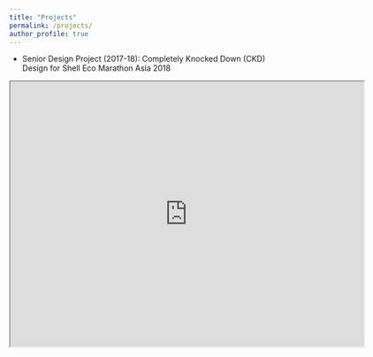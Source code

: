```yaml
---
title: "Projects"
permalink: /projects/
author_profile: true
---
```


- Senior Design Project (2017-18): Completely Knocked Down (CKD) Design for Shell Eco Marathon Asia 2018
<iframe src="https://drive.google.com/file/d/1c436ec-D_-nYvT127iEkbByGmbmuW4sF/preview" width="640" height="480" allow="autoplay"></iframe>
